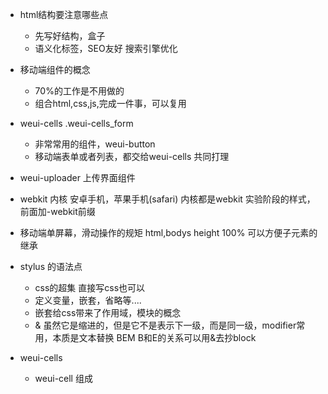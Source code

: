 - html结构要注意哪些点
    - 先写好结构，盒子
    - 语义化标签，SEO友好
        搜索引擎优化

- 移动端组件的概念
    - 70%的工作是不用做的
    - 组合html,css,js,完成一件事，可以复用
- weui-cells .weui-cells_form
    - 非常常用的组件，weui-button
    - 移动端表单或者列表，都交给weui-cells 共同打理
- weui-uploader 上传界面组件
- webkit 内核 
    安卓手机，苹果手机(safari)  内核都是webkit 
    实验阶段的样式， 前面加-webkit前缀
- 移动端单屏幕，滑动操作的规矩
    html,bodys  height 100% 可以方便子元素的继承

- stylus 的语法点
    - css的超集
        直接写css也可以
    - 定义变量，嵌套，省略等....
    - 嵌套给css带来了作用域，模块的概念
    - & 虽然它是缩进的，但是它不是表示下一级，而是同一级，modifier常用，本质是文本替换
    BEM B和E的关系可以用&去抄block

- weui-cells
    - weui-cell 组成